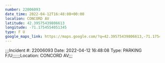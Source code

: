 ```yaml
---
number: 22006093
date_time: 2022-04-12T16:48:08+00:00
location: CONCORD AV
latitude: 42.39575439806613
longitude: -71.1754554051345
type: F U
google_maps_link: https://maps.google.com/?q=42.39575439806613,-71.1754554051345
---
```


;;;Incident #: 22006093   Date: 2022-04-12 16:48:08    Type: PARKING F/U;;;;;;Location: CONCORD AV;;;

